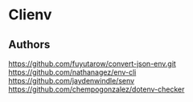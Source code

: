 # Clienv

## Authors

<https://github.com/fuyutarow/convert-json-env.git>
<https://github.com/nathanagez/env-cli>
<https://github.com/jaydenwindle/senv>
<https://github.com/chempogonzalez/dotenv-checker>
